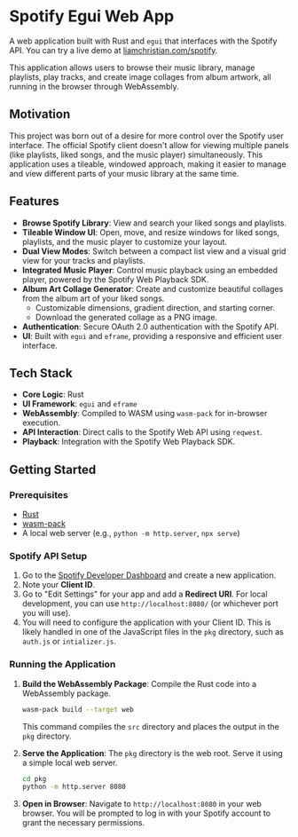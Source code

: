 # Spotify Egui Web App

A web application built with Rust and `egui` that interfaces with the Spotify API. You can try a live demo at [liamchristian.com/spotify](https://liamchristian.com/spotify).

This application allows users to browse their music library, manage playlists, play tracks, and create image collages from album artwork, all running in the browser through WebAssembly.

## Motivation

This project was born out of a desire for more control over the Spotify user interface. The official Spotify client doesn't allow for viewing multiple panels (like playlists, liked songs, and the music player) simultaneously. This application uses a tileable, windowed approach, making it easier to manage and view different parts of your music library at the same time.

## Features

- **Browse Spotify Library**: View and search your liked songs and playlists.
- **Tileable Window UI**: Open, move, and resize windows for liked songs, playlists, and the music player to customize your layout.
- **Dual View Modes**: Switch between a compact list view and a visual grid view for your tracks and playlists.
- **Integrated Music Player**: Control music playback using an embedded player, powered by the Spotify Web Playback SDK.
- **Album Art Collage Generator**: Create and customize beautiful collages from the album art of your liked songs.
  - Customizable dimensions, gradient direction, and starting corner.
  - Download the generated collage as a PNG image.
- **Authentication**: Secure OAuth 2.0 authentication with the Spotify API.
- **UI**: Built with `egui` and `eframe`, providing a responsive and efficient user interface.

## Tech Stack

- **Core Logic**: Rust
- **UI Framework**: `egui` and `eframe`
- **WebAssembly**: Compiled to WASM using `wasm-pack` for in-browser execution.
- **API Interaction**: Direct calls to the Spotify Web API using `reqwest`.
- **Playback**: Integration with the Spotify Web Playback SDK.

## Getting Started

### Prerequisites

- [Rust](https://www.rust-lang.org/tools/install)
- [wasm-pack](https://rustwasm.github.io/wasm-pack/installer/)
- A local web server (e.g., `python -m http.server`, `npx serve`)

### Spotify API Setup

1.  Go to the [Spotify Developer Dashboard](https://developer.spotify.com/dashboard/) and create a new application.
2.  Note your **Client ID**.
3.  Go to "Edit Settings" for your app and add a **Redirect URI**. For local development, you can use `http://localhost:8080/` (or whichever port you will use).
4.  You will need to configure the application with your Client ID. This is likely handled in one of the JavaScript files in the `pkg` directory, such as `auth.js` or `intializer.js`.

### Running the Application

1.  **Build the WebAssembly Package**:
    Compile the Rust code into a WebAssembly package.

    ```sh
    wasm-pack build --target web
    ```

    This command compiles the `src` directory and places the output in the `pkg` directory.

2.  **Serve the Application**:
    The `pkg` directory is the web root. Serve it using a simple local web server.

    ```sh
    cd pkg
    python -m http.server 8080
    ```

3.  **Open in Browser**:
    Navigate to `http://localhost:8080` in your web browser. You will be prompted to log in with your Spotify account to grant the necessary permissions.
